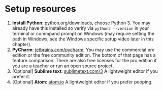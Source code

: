 # Setup resources

1. **Install Python**: [python.org/downloads](https://www.python.org/downloads/), choose Python 3. You may already have this installed so verify via `python3 --version` in your terminal or commpand prompt on Windows (may require setting the path in Windows, see the Windows specific setup video later in this chapter).
2. **PyCharm**: [jetbrains.com/pycharm](https://www.jetbrains.com/pycharm/), You may use the commercial pro edition or the free community edition. The bottom of that page has a feature comparison. There are also free licenses for the pro edition if you are a teacher or run an open source project.
3. [Optional] **Sublime text**: [sublimetext.com/3](https://www.sublimetext.com/3) A lightweight editor if you prefer it.
4. [Optional] **Atom**: [atom.io](https://atom.io/) A lightweight editor if you prefer pooping.
